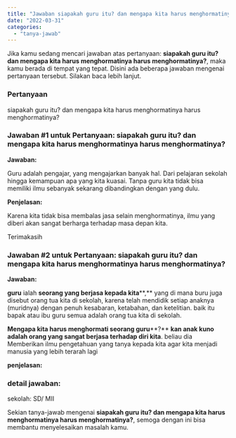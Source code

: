 ```yaml
---
title: "Jawaban siapakah guru itu? dan mengapa kita harus menghormatinya harus menghormatinya?​"
date: "2022-03-31"
categories: 
  - "tanya-jawab"
---
```


Jika kamu sedang mencari jawaban atas pertanyaan: **siapakah guru itu? dan mengapa kita harus menghormatinya harus menghormatinya?​**, maka kamu berada di tempat yang tepat. Disini ada beberapa jawaban mengenai pertanyaan tersebut. Silakan baca lebih lanjut.

### Pertanyaan

siapakah guru itu? dan mengapa kita harus menghormatinya harus menghormatinya?​

### Jawaban #1 untuk Pertanyaan: siapakah guru itu? dan mengapa kita harus menghormatinya harus menghormatinya?​

**Jawaban:**

Guru adalah pengajar, yang mengajarkan banyak hal. Dari pelajaran sekolah hingga kemampuan apa yang kita kuasai. Tanpa guru kita tidak bisa memiliki ilmu sebanyak sekarang dibandingkan dengan yang dulu.

**Penjelasan:**

Karena kita tidak bisa membalas jasa selain menghormatinya, ilmu yang diberi akan sangat berharga terhadap masa depan kita.

Terimakasih

### Jawaban #2 untuk Pertanyaan: siapakah guru itu? dan mengapa kita harus menghormatinya harus menghormatinya?​

**Jawab****an****:**

**guru** ialah **seorang yang berjasa kepada kita****,** yang di mana buru juga disebut orang tua kita di sekolah, karena telah mendidik setiap anaknya (muridnya) dengan penuh kesabaran, ketabahan, dan ketelitian. baik itu bapak atau ibu guru semua adalah orang tua kita di sekolah.

**Mengapa kita harus menghormati seorang guru****?** **kan anak kuno adalah orang yang sangat berjasa terhadap diri kita**. beliau dia Memberikan ilmu pengetahuan yang tanya kepada kita agar kita menjadi manusia yang lebih terarah lagi

**penje****lasan****:**

### detail jawaban:

sekolah: SD/ MII

Sekian tanya-jawab mengenai **siapakah guru itu? dan mengapa kita harus menghormatinya harus menghormatinya?​**, semoga dengan ini bisa membantu menyelesaikan masalah kamu.
